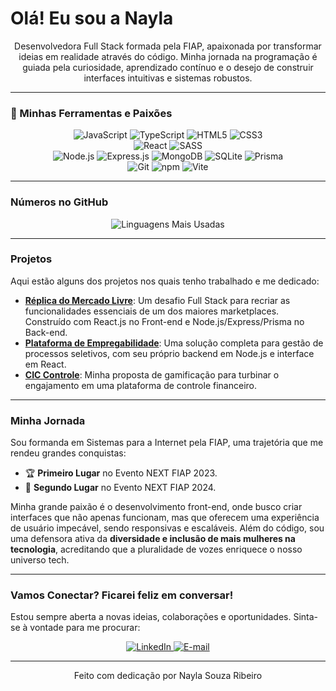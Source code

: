 # Olá! Eu sou a Nayla 

<p align="center">
  Desenvolvedora Full Stack formada pela FIAP, apaixonada por transformar ideias em realidade através do código. Minha jornada na programação é guiada pela curiosidade, aprendizado contínuo e o desejo de construir interfaces intuitivas e sistemas robustos.
</p>

---

### 🚀 Minhas Ferramentas e Paixões

<p align="center">
  <img src="https://img.shields.io/badge/JavaScript-F7DF1E?style=for-the-badge&logo=javascript&logoColor=black" alt="JavaScript">
  <img src="https://img.shields.io/badge/TypeScript-3178C6?style=for-the-badge&logo=typescript&logoColor=white" alt="TypeScript">
  <img src="https://img.shields.io/badge/HTML5-E34F26?style=for-the-badge&logo=html5&logoColor=white" alt="HTML5">
  <img src="https://img.shields.io/badge/CSS3-1572B6?style=for-the-badge&logo=css3&logoColor=white" alt="CSS3">
  <br>
  <img src="https://img.shields.io/badge/React-61DAFB?style=for-the-badge&logo=react&logoColor=black" alt="React">
  <img src="https://img.shields.io/badge/SASS-CC6699?style=for-the-badge&logo=sass&logoColor=white" alt="SASS">
  <br>
  <img src="https://img.shields.io/badge/Node.js-339933?style=for-the-badge&logo=node.js&logoColor=white" alt="Node.js">
  <img src="https://img.shields.io/badge/Express.js-000000?style=for-the-badge&logo=express&logoColor=white" alt="Express.js">
  <img src="https://img.shields.io/badge/MongoDB-47A248?style=for-the-badge&logo=mongodb&logoColor=white" alt="MongoDB">
  <img src="https://img.shields.io/badge/SQLite-07405E?style=for-the-badge&logo=sqlite&logoColor=white" alt="SQLite">
  <img src="https://img.shields.io/badge/Prisma-2D3748?style=for-the-badge&logo=prisma&logoColor=white" alt="Prisma">
  <br>
  <img src="https://img.shields.io/badge/Git-F05032?style=for-the-badge&logo=git&logoColor=white" alt="Git">
  <img src="https://img.shields.io/badge/npm-CB3837?style=for-the-badge&logo=npm&logoColor=white" alt="npm">
  <img src="https://img.shields.io/badge/Vite-646CFF?style=for-the-badge&logo=vite&logoColor=white" alt="Vite">
</p>

---

### Números no GitHub

<div align="center">
  <img src="https://github-readme-stats.vercel.app/api/top-langs/?username=naylasouza&layout=compact&theme=radical" alt="Linguagens Mais Usadas">
  </div>

---

### Projetos

Aqui estão alguns dos projetos nos quais tenho trabalhado e me dedicado:

- **[Réplica do Mercado Livre](https://github.com/naylasouza/mercado-livre-replica)**: Um desafio Full Stack para recriar as funcionalidades essenciais de um dos maiores marketplaces. Construído com React.js no Front-end e Node.js/Express/Prisma no Back-end.
- **<a href="#" target="_blank">Plataforma de Empregabilidade</a>**: Uma solução completa para gestão de processos seletivos, com seu próprio backend em Node.js e interface em React.
- **<a href="#" target="_blank">CIC Controle</a>**: Minha proposta de gamificação para turbinar o engajamento em uma plataforma de controle financeiro.

---

### Minha Jornada

Sou formanda em Sistemas para a Internet pela FIAP, uma trajetória que me rendeu grandes conquistas:
- 🏆 **Primeiro Lugar** no Evento NEXT FIAP 2023.
- 🥈 **Segundo Lugar** no Evento NEXT FIAP 2024.

Minha grande paixão é o desenvolvimento front-end, onde busco criar interfaces que não apenas funcionam, mas que oferecem uma experiência de usuário impecável, sendo responsivas e escaláveis. Além do código, sou uma defensora ativa da **diversidade e inclusão de mais mulheres na tecnologia**, acreditando que a pluralidade de vozes enriquece o nosso universo tech.

---

### Vamos Conectar? Ficarei feliz em conversar!

Estou sempre aberta a novas ideias, colaborações e oportunidades. Sinta-se à vontade para me procurar:

<div align="center">
  <a href="https://www.linkedin.com/in/naylasouzaribeiro/" target="_blank">
    <img src="https://img.shields.io/badge/LinkedIn-0077B5?style=for-the-badge&logo=linkedin&logoColor=white" alt="LinkedIn">
  </a>
  <a href="mailto:naylasouzariibeiro@gmail.com" target="_blank">
    <img src="https://img.shields.io/badge/Email-EA4335?style=for-the-badge&logo=gmail&logoColor=white" alt="E-mail">
  </a>
</div>

---

<p align="center">
  Feito com dedicação por Nayla Souza Ribeiro
</p>
